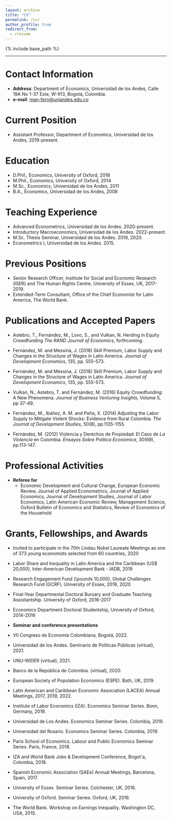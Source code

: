 ```yaml
---
layout: archive
title: "CV"
permalink: /cv/
author_profile: true
redirect_from:
  - /resume
---
```


{% include base_path %}

<hr>

Contact Information
======
* **Address**: Department of Economics, Universidad de los Andes, Calle 19A No 1-37 Este, W-913, Bogotá, Colombia.
* **e-mail**: <man-fern@uniandes.edu.co>

Current Position
======
* Assistant Professor, Department of Economics, Universidad de los Andes, 2019-present.

Education
======
* D.Phil., Economics, University of Oxford, 2018
* M.Phil., Economics, University of Oxford, 2014
* M.Sc.,   Economics, Universidad de los Andes, 2011
* B.A., Economics,  Universidad de los Andes, 2008 

Teaching Experience
======
* Advanced Econometrics, Universidad de los Andes. 2020-present.
* Introductory Macroeconomics, Universidad de los Andes. 2022-present.
* M.Sc. Thesis Seminar, Universidad de los Andes. 2019, 2020. 
* Econometrics I, Universidad de los Andes. 2015.

Previous Positions
======
* Senior Research Officer, Institute for Social and Economic Research (ISER) and The Human Rights Centre, University of Essex, UK, 2017-2019.
* Extended-Term Consultant, Office of the Chief Economist for Latin America, The World Bank.

Publications and Accepted Papers
======
* Astebro, T., Fernández, M., Lovo, S., and Vulkan, N. Herding in Equity Crowdfunding *The RAND Journal of Economics*, forthcoming.

* Fernández, M. and Messina, J. (2018) Skill Premium, Labor Supply and Changes in the Structure of Wages in Latin America. *Journal of Development Economics*, 135, pp. 555-573. 

* Fernández, M. and Messina, J. (2018) Skill Premium, Labor Supply and Changes in the Structure of Wages in Latin America. *Journal of Development Economics*, 135, pp. 555-573. 

* Vulkan, N., Astebro, T. and Fernández, M. (2016) Equity Crowdfunding: A New Phenomena. *Journal of Business Venturing Insights*,  Volume 5, pp 37-49.     

* Fernández, M., Ibáñez, A. M. and Peña, X. (2014) Adjusting the Labor Supply to Mitigate Violent Shocks: Evidence from Rural Colombia. *The Journal of Development Studies*, 50(8), pp.1135-1155.

* Fernández, M. (2012) Violencia y Derechos de Propiedad: El Caso de *La Violencia* en Colombia. *Ensayos Sobre Política Económica*, 30(69), pp.113-147. 

Professional Activities
======
* **Referee for**
  * Economic Development and Cultural Change, European Economic Review, Journal of Applied Econometrics, Journal of Applied Economics, Journal of Development Studies, Journal of Labor Economics, Latin American Economic Review, Management Science, Oxford Bulletin of Economics and Statistics, Review of Economics of the Household

Grants, Fellowships, and Awards
======
* Invited to participate in the 70th Lindau Nobel Laureate Meetings as one of 373 young economists selected from 60 countries, 2020
* Labor Share and lnequality in Latin America and the Caribbean (US\$ 20,000), Inter-American Development Bank - IADB, 2019
* Research Engagement Fund (\pounds 10,000), Global Challenges Research Fund (GCRF), University of Essex, 2019, 2020
* Final-Year Departmental Doctoral Bursary and Graduate Teaching Assistantship. University of Oxford, 2016-2017
* Economics Department Doctoral Studentship, University of Oxford, 2014-2016

* **Seminar and conference presentations**
* VII Congreso de Economía Colombiana, Bogotá, 2022.
* Universidad de los Andes. Seminario de Políticas Públicas (virtual), 2021.
* UNU-WIDER (virtual), 2021.
* Banco de la República de Colombia. (virtual), 2020.
* European Society of Population Economics (ESPE). Bath, UK, 2019.
* Latin American and Caribbean Economic Association (LACEA) Annual Meetings, 2017, 2019, 2022.
* Institute of Labor Economics (IZA). Economics Seminar Series. Bonn, Germany, 2019.
* Universidad de Los Andes. Economics Seminar Series. Colombia, 2019.
* Universidad del Rosario. Economics Seminar Series. Colombia, 2019.
* Paris School of Economics. Labour and Public Economics Seminar Series. Paris, France, 2018.
* IZA and World Bank Jobs \& Development Conference, Bogot\'a, Colombia, 2018.
* Spanish Economic Association (SAEe) Annual Meetings, Barcelona, Spain, 2017.
* University of Essex. Seminar Series. Colchester, UK, 2016.
* University of Oxford. Seminar Series. Oxford, UK, 2016.
* The World Bank. Workshop on Earnings Inequality. Washington DC, USA, 2015. 